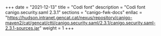 +++
date        = "2021-12-13"
title       = "Codi font"
description = "Codi font canigo.security.saml 2.3.1"
sections    = "canigo-fwk-docs"
enllac		= "https://hudson.intranet.gencat.cat/nexus/repository/canigo-maven2/cat/gencat/ctti/canigo.security.saml/2.3.1/canigo.security.saml-2.3.1-sources.jar"
weight		= 1
+++
